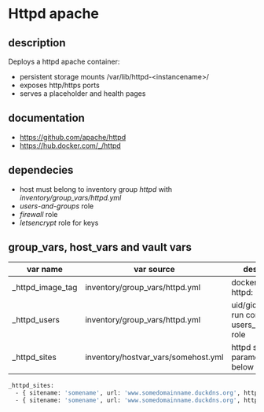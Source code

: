 # Httpd apache

## description
Deploys a httpd apache container:

* persistent storage mounts /var/lib/httpd-\<instancename\>/ 
* exposes http/https ports 
* serves a placeholder and health pages

## documentation

* https://github.com/apache/httpd
* https://hub.docker.com/_/httpd

## dependecies

* host must belong to inventory group *httpd* with *inventory/group_vars/httpd.yml*
* *users-and-groups* role
* *firewall* role
* *letsencrypt* role for keys

## group_vars, host_vars and vault vars

| var name         | var source                          | description                                              |
|------------------|-------------------------------------|----------------------------------------------------------|
| _httpd_image_tag | inventory/group_vars/httpd.yml      | docker image tag httpd:<tag>                             |
| _httpd_users     | inventory/group_vars/httpd.yml      | uid/gid used to run container, see users_and_groups role |
| _httpd_sites     | inventory/hostvar_vars/somehost.yml | httpd site parameters, see below                         |


```bash
_httpd_sites:
  - { sitename: 'somename', url: 'www.somedomainname.duckdns.org', http_port: '30080', https_port: '30443' }
  - { sitename: 'somename', url: 'www.somedomainname.duckdns.org', http_port: '31080', https_port: '31443' }
```

